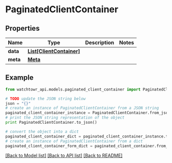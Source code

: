# PaginatedClientContainer


## Properties
Name | Type | Description | Notes
------------ | ------------- | ------------- | -------------
**data** | [**List[ClientContainer]**](ClientContainer.md) |  | 
**meta** | [**Meta**](Meta.md) |  | 

## Example

```python
from watchtowr_api.models.paginated_client_container import PaginatedClientContainer

# TODO update the JSON string below
json = "{}"
# create an instance of PaginatedClientContainer from a JSON string
paginated_client_container_instance = PaginatedClientContainer.from_json(json)
# print the JSON string representation of the object
print PaginatedClientContainer.to_json()

# convert the object into a dict
paginated_client_container_dict = paginated_client_container_instance.to_dict()
# create an instance of PaginatedClientContainer from a dict
paginated_client_container_form_dict = paginated_client_container.from_dict(paginated_client_container_dict)
```
[[Back to Model list]](../README.md#documentation-for-models) [[Back to API list]](../README.md#documentation-for-api-endpoints) [[Back to README]](../README.md)


